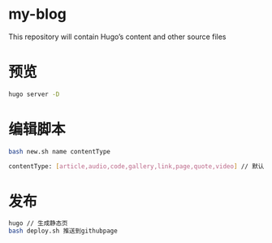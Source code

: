 # my-blog

This repository will contain Hugo’s content and other source files

# 预览

```bash
hugo server -D
```

# 编辑脚本

```bash
bash new.sh name contentType

contentType: [article,audio,code,gallery,link,page,quote,video] // 默认是article
```

# 发布

```bash
hugo // 生成静态页
bash deploy.sh 推送到githubpage
```
